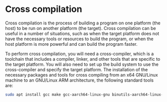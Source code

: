 # Cross compilation

Cross compilation is the process of building a program on one platform (the host) to be run on another platform (the target).
Cross compilation can be useful in a number of situations, such as when the target platform does not have the necessary tools
or resources to build the program, or when the host platform is more powerful and can build the program faster.


To perform cross compilation, you will need a cross-compiler, which is a toolchain that includes a compiler, linker, and other
tools that are specific to the target platform. You will also need to set up the build system to use the cross-compiler and 
specify the target platform. The installation of the necessary packages and tools for cross compiling from an x64 GNU/Linux 
machine to an GNU/Linux ARM architecture, the following standard tools are:

```sh
sudo apt install gcc make gcc-aarch64-linux-gnu binutils-aarch64-linux-gnu
```
<!--  Script to show the footer   -->
<html>
<script
    src="https://code.jquery.com/jquery-3.3.1.js"
    integrity="sha256-2Kok7MbOyxpgUVvAk/HJ2jigOSYS2auK4Pfzbm7uH60="
    crossorigin="anonymous">
</script>
<script>
$(function(){
  $("#footer").load("../footers/footer_first_level_depth.html");
});
</script>
<body>
<div id="footer"></div>
</body>
</html>

